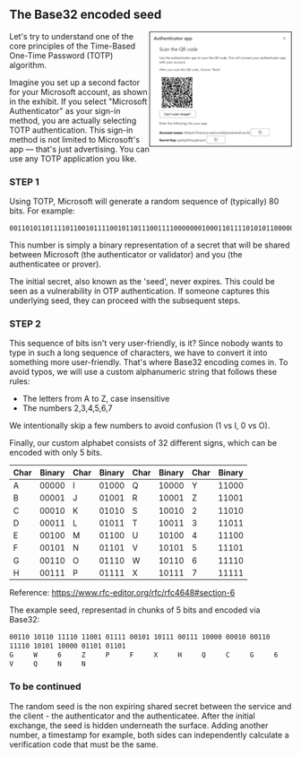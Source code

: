 ## The Base32 encoded seed

<img align="right" src="../media/mysigninsmicrosoft_demo2.png" border=1 width="50%" height="50%">

Let's try to understand one of the core principles of the Time-Based One-Time Password (TOTP) algorithm. 

Imagine you set up a second factor for your Microsoft account, as shown in the exhibit.
If you select "Microsoft Authenticator" as your sign-in method, you are actually selecting TOTP authentication. 
This sign-in method is not limited to Microsoft's app — that's just advertising. 
You can use any TOTP application you like. 

### STEP 1

Using TOTP, Microsoft will generate a random sequence of (typically) 80 bits. For example:

    00110101101111011001011110010110111001111000000010001101111010101100000110101101

This number is simply a binary representation of a secret that will be shared between Microsoft (the authenticator or validator) and you (the authenticatee or prover). 
 
The initial secret, also known as the 'seed', never expires. This could be seen as a vulnerability in OTP authentication. If someone captures this underlying seed, they can proceed with the subsequent steps.

### STEP 2

This sequence of bits isn't very user-friendly, is it? 
Since nobody wants to type in such a long sequence of characters, we have to convert it into something more user-friendly. 
That's where Base32 encoding comes in. To avoid typos, we will use a custom alphanumeric string that follows these rules:

- The letters from A to Z, case insensitive 
- The numbers 2,3,4,5,6,7

We intentionally skip a few numbers to avoid confusion (1 vs I, 0 vs O). 

Finally, our custom alphabet consists of 32 different signs, which can be encoded with only 5 bits.


| Char | Binary | Char | Binary | Char | Binary | Char | Binary |
|------|--------|------|--------|------|--------|------|--------|
| A    | 00000  | I    | 01000  | Q    | 10000  | Y    | 11000  |
| B    | 00001  | J    | 01001  | R    | 10001  | Z    | 11001  |
| C    | 00010  | K    | 01010  | S    | 10010  | 2    | 11010  |
| D    | 00011  | L    | 01011  | T    | 10011  | 3    | 11011  |
| E    | 00100  | M    | 01100  | U    | 10100  | 4    | 11100  |
| F    | 00101  | N    | 01101  | V    | 10101  | 5    | 11101  |
| G    | 00110  | O    | 01110  | W    | 10110  | 6    | 11110  |
| H    | 00111  | P    | 01111  | X    | 10111  | 7    | 11111  |

Reference: https://www.rfc-editor.org/rfc/rfc4648#section-6

The example seed, representad in chunks of 5 bits and encoded via Base32:

    00110 10110 11110 11001 01111 00101 10111 00111 10000 00010 00110 11110 10101 10000 01101 01101
    G     W     6     Z     P     F     X     H     Q     C     G     6     V     Q     N     N


### To be continued

The random seed is the non expiring shared secret between the service and the client - the authenticator and the authenticatee. 
After the initial exchange, the seed is hidden underneath the surface. Adding another number, a timestamp for example, both sides can independently calculate a verification code that must be the same. 